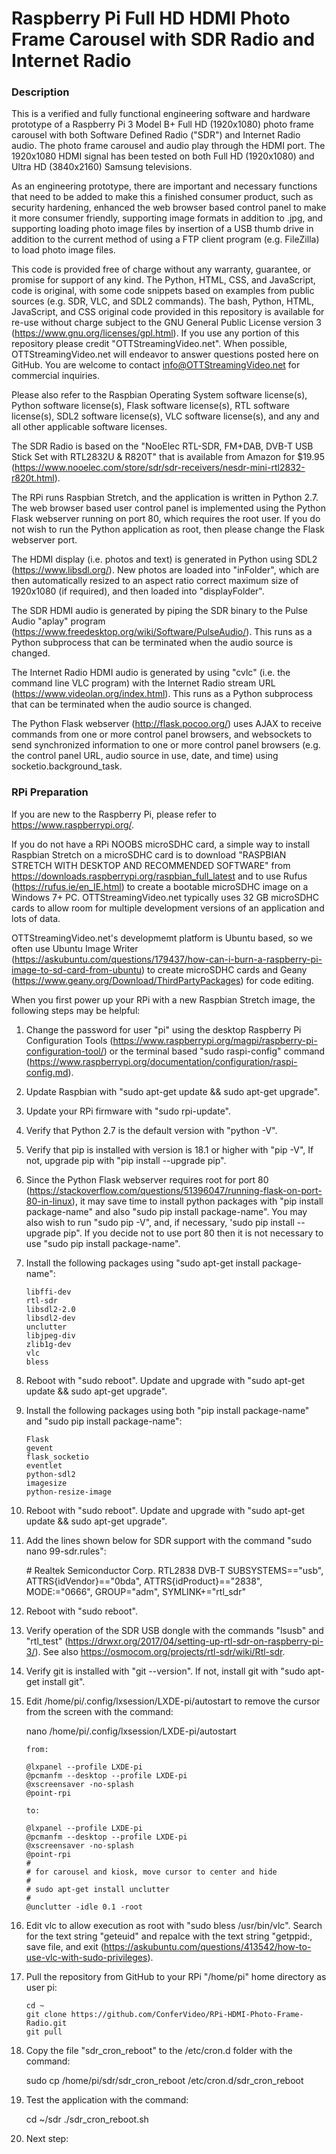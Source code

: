 # Raspberry Pi Full HD HDMI Photo Frame Carousel with SDR Radio and Internet Radio

### Description

This is a verified and fully functional engineering software and hardware prototype of a Raspberry Pi 3 Model B+ Full HD (1920x1080) photo frame carousel with both Software Defined Radio ("SDR") and Internet Radio audio. The photo frame carousel and audio play through the HDMI port. The 1920x1080 HDMI signal has been tested on both Full HD (1920x1080) and Ultra HD (3840x2160) Samsung televisions.

As an engineering prototype, there are important and necessary functions that need to be added to make this a finished consumer product, such as security hardening, enhanced the web browser based control panel to make it more consumer friendly, supporting image formats in addition to .jpg, and supporting loading photo image files by insertion of a USB thumb drive in addition to the current method of using a FTP client program (e.g. FileZilla) to load photo image files.

This code is provided free of charge without any warranty, guarantee, or promise for support of any kind. The Python, HTML, CSS, and JavaScript, code is original, with some code snippets based on examples from public sources (e.g. SDR, VLC, and SDL2 commands). The bash, Python, HTML, JavaScript, and CSS original code provided in this repository is available for re-use without charge subject to the GNU General Public License version 3 (https://www.gnu.org/licenses/gpl.html). If you use any portion of this repository please credit "OTTStreamingVideo.net". When possible, OTTStreamingVideo.net will endeavor to answer questions posted here on GitHub. You are welcome to contact info@OTTStreamingVideo.net for commercial inquiries.

Please also refer to the Raspbian Operating System software license(s), Python software license(s), Flask software license(s), RTL software license(s), SDL2 software license(s), VLC software license(s), and any and all other applicable software licenses.

The SDR Radio is based on the "NooElec RTL-SDR, FM+DAB, DVB-T USB Stick Set with RTL2832U & R820T" that is available from Amazon for $19.95 (https://www.nooelec.com/store/sdr/sdr-receivers/nesdr-mini-rtl2832-r820t.html).

The RPi runs Raspbian Stretch, and the application is written in Python 2.7. The web browser based user control panel is implemented using the Python Flask webserver running on port 80, which requires the root user. If you do not wish to run the Python application as root, then please change the Flask webserver port.

The HDMI display (i.e. photos and text) is generated in Python using SDL2 (https://www.libsdl.org/). New photos are loaded into "inFolder", which are then automatically resized to an aspect ratio correct maximum size of 1920x1080 (if required), and then loaded into "displayFolder".

The SDR HDMI audio is generated by piping the SDR binary to the Pulse Audio "aplay" program (https://www.freedesktop.org/wiki/Software/PulseAudio/). This runs as a Python subprocess that can be terminated when the audio source is changed.

The Internet Radio HDMI audio is generated by using "cvlc" (i.e. the command line VLC program) with the Internet Radio stream URL (https://www.videolan.org/index.html). This runs as a Python subprocess that can be terminated when the audio source is changed.

The Python Flask webserver (http://flask.pocoo.org/) uses AJAX to receive commands from one or more control panel browsers, and websockets to send synchronized information to one or more control panel browsers (e.g. the control panel URL, audio source in use, date, and time) using socketio.background_task.

### RPi Preparation

If you are new to the Raspberry Pi, please refer to https://www.raspberrypi.org/.

If you do not have a RPi NOOBS microSDHC card, a simple way to install Raspbian Stretch on a microSDHC card is to download "RASPBIAN STRETCH WITH DESKTOP AND RECOMMENDED SOFTWARE" from https://downloads.raspberrypi.org/raspbian_full_latest and to use Rufus (https://rufus.ie/en_IE.html) to create a bootable microSDHC image on a Windows 7+ PC. OTTStreamingVideo.net typically uses 32 GB microSDHC cards to allow room for multiple development versions of an application and lots of data.

OTTStreamingVideo.net's developmemt platform is Ubuntu based, so we often use Ubuntu Image Writer (https://askubuntu.com/questions/179437/how-can-i-burn-a-raspberry-pi-image-to-sd-card-from-ubuntu) to create microSDHC cards and Geany (https://www.geany.org/Download/ThirdPartyPackages) for code editing.

When you first power up your RPi with a new Raspbian Stretch image, the following steps may be helpful:

1. Change the password for user "pi" using the desktop Raspberry Pi Configuration Tools (https://www.raspberrypi.org/magpi/raspberry-pi-configuration-tool/) or the terminal based "sudo raspi-config" command (https://www.raspberrypi.org/documentation/configuration/raspi-config.md).

1. Update Raspbian with "sudo apt-get update && sudo apt-get upgrade".

1. Update your RPi firmware with "sudo rpi-update".

1. Verify that Python 2.7 is the default version with "python -V".

1. Verify that pip is installed with version is 18.1 or higher with "pip -V", If not, upgrade pip with "pip install --upgrade pip".

1. Since the Python Flask webserver requires root for port 80 (https://stackoverflow.com/questions/51396047/running-flask-on-port-80-in-linux), it may save time to install python packages with "pip install package-name" and also "sudo pip install package-name". You may also wish to run "sudo pip -V", and, if necessary, 'sudo pip install --upgrade pip". If you decide not to use port 80 then it is not necessary to use "sudo pip install package-name".

1. Install the following packages using "sudo apt-get install package-name":
    ```
    libffi-dev
    rtl-sdr
    libsdl2-2.0
    libsdl2-dev
    unclutter
    libjpeg-div
    zlib1g-dev
    vlc
    bless
    ```

1. Reboot with "sudo reboot". Update and upgrade with "sudo apt-get update && sudo apt-get upgrade".

1. Install the following packages using both "pip install package-name" and "sudo pip install package-name":
    ```
    Flask
    gevent
    flask_socketio
    eventlet
    python-sdl2
    imagesize
    python-resize-image
    ```

1. Reboot with "sudo reboot". Update and upgrade with "sudo apt-get update && sudo apt-get upgrade".

1. Add the lines shown below for SDR support with the command "sudo nano 99-sdr.rules":

    \# Realtek Semiconductor Corp. RTL2838 DVB-T 
    SUBSYSTEMS=="usb", ATTRS{idVendor}=="0bda", ATTRS{idProduct}=="2838", MODE:="0666", GROUP="adm", SYMLINK+="rtl_sdr"

1. Reboot with "sudo reboot".

1. Verify operation of the SDR USB dongle with the commands "lsusb" and "rtl_test" (https://drwxr.org/2017/04/setting-up-rtl-sdr-on-raspberry-pi-3/). See also https://osmocom.org/projects/rtl-sdr/wiki/Rtl-sdr.

1. Verify git is installed with "git --version". If not, install git with "sudo apt-get install git".

1. Edit /home/pi/.config/lxsession/LXDE-pi/autostart to remove the cursor from the screen with the command:

    nano /home/pi/.config/lxsession/LXDE-pi/autostart

    ```
    from:
    
    @lxpanel --profile LXDE-pi
    @pcmanfm --desktop --profile LXDE-pi
    @xscreensaver -no-splash
    @point-rpi
    
    to:
    
    @lxpanel --profile LXDE-pi
    @pcmanfm --desktop --profile LXDE-pi
    @xscreensaver -no-splash
    @point-rpi
    #
    # for carousel and kiosk, move cursor to center and hide       
    #
    # sudo apt-get install unclutter
    #
    @unclutter -idle 0.1 -root
    ```

1. Edit vlc to allow execution as root with "sudo bless /usr/bin/vlc". Search for the text string "geteuid" and repalce with the text string "getppid:, save file, and exit (https://askubuntu.com/questions/413542/how-to-use-vlc-with-sudo-privileges).

1. Pull the repository from GitHub to your RPi "/home/pi" home directory as user pi:
    ```
    cd ~
    git clone https://github.com/ConferVideo/RPi-HDMI-Photo-Frame-Radio.git
    git pull
    ```

1. Copy the file "sdr_cron_reboot" to the /etc/cron.d folder with the command:
    
    sudo cp /home/pi/sdr/sdr_cron_reboot /etc/cron.d/sdr_cron_reboot

1. Test the application with the command:

    cd ~/sdr
    ./sdr_cron_reboot.sh

1. Next step:


